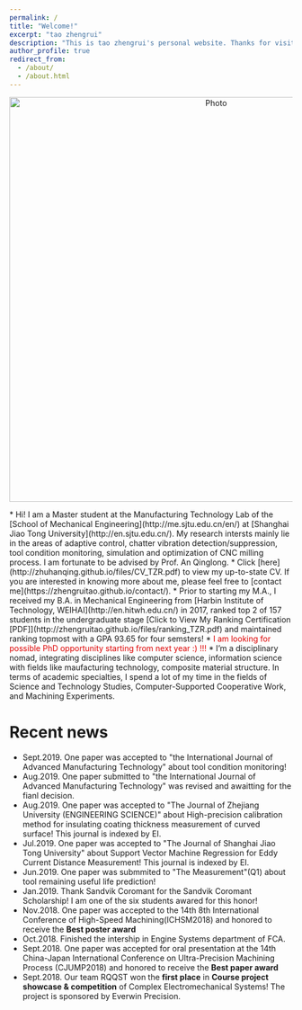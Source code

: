 ```yaml
---
permalink: /
title: "Welcome!"
excerpt: "tao zhengrui"
description: "This is tao zhengrui's personal website. Thanks for visiting!!!"
author_profile: true
redirect_from: 
  - /about/
  - /about.html
---
```

<p align="center">
  <img src="https://zhengruitao.github.io/images/taozhengrui_cofer.jpg?raw=true" alt="Photo" style="width: 720px;"/> 
</p>
* Hi! I am a Master student at the Manufacturing Technology Lab of the [School of Mechanical Engineering](http://me.sjtu.edu.cn/en/) at [Shanghai Jiao Tong University](http://en.sjtu.edu.cn/). My research intersts mainly lie in the areas of adaptive control, chatter vibration detection/suppression, tool condition monitoring, simulation and optimization of CNC milling process. I am fortunate to be advised by Prof. An Qinglong.
* Click [here](http://zhuhanqing.github.io/files/CV_TZR.pdf) to view my up-to-state CV. If you are interested in knowing more about me, please feel free to [contact me](https://zhengruitao.github.io/contact/).
* Prior to starting my M.A., I received my B.A. in Mechanical Engineering from [Harbin Institute of Technology, WEIHAI](http://en.hitwh.edu.cn/) in 2017, ranked top 2 of 157 students in the undergraduate stage [Click to View My Ranking Certification [PDF]](http://zhengruitao.github.io/files/ranking_TZR.pdf) and maintained ranking topmost with a GPA 93.65 for four semsters!
* <font color="#dd0000">I am looking for possible PhD opportunity starting from next year :)  !!!</font>
* I’m a disciplinary nomad, integrating disciplines like computer science, information science with fields like maufacturing technology, composite material structure. In terms of academic specialties, I spend a lot of my time in the fields of Science and Technology Studies, Computer-Supported Cooperative Work, and Machining Experiments.

# Recent news
* Sept.2019. One paper was accepted to "the International Journal of Advanced Manufacturing Technology" about tool condition monitoring!
* Aug.2019. One paper submitted to "the International Journal of Advanced Manufacturing Technology" was revised and awaitting for the fianl decision.
* Aug.2019. One paper was accepted to "The Journal of Zhejiang University (ENGINEERING SCIENCE)" about High-precision calibration method for insulating coating thickness measurement of curved surface! This journal is indexed by EI.
* Jul.2019. One paper was accepted to "The Journal of Shanghai Jiao Tong University" about Support Vector Machine Regression for Eddy Current Distance Measurement! This journal is indexed by EI.
* Jun.2019. One paper was submmited to "The Measurement"(Q1) about tool remaining useful life prediction!
* Jan.2019. Thank Sandvik Coromant for the Sandvik Coromant Scholarship! I am one of the six students awared for this honor!
* Nov.2018. One paper was accepted to the 14th 8th International Conference of High-Speed Machining(ICHSM2018) and honored to receive the <b>Best poster award</b>
* Oct.2018. Finished the intership in Engine Systems department of FCA.
* Sept.2018. One paper was accepted for oral presentation at the 14th China-Japan International Conference on Ultra-Precision Machining Process (CJUMP2018) and honored to receive the <b>Best paper award</b>
* Sept.2018. Our team RQQST won the <b>first place</b> in <b>Course project showcase & competition</b> of Complex Electromechanical Systems! The project is sponsored by Everwin Precision.
